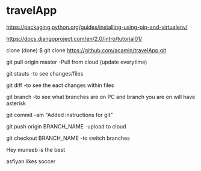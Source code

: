# travelApp


https://packaging.python.org/guides/installing-using-pip-and-virtualenv/

https://docs.djangoproject.com/en/2.0/intro/tutorial01/

clone (done)
$ git clone https://github.com/acamin/travelApp.git

git pull origin master
-Pull from cloud (update everytime)

git stauts 
-to see changes/files

git diff
-to see the eact changes within files

git branch
-to see what branches are on PC and branch you are on will have asterisk

git commit -am "Added instructions for git"

git push origin BRANCH_NAME
-upload to cloud

git checkout BRANCH_NAME
-to switch branches

Hey muneeb is the best

asfiyan likes soccer


